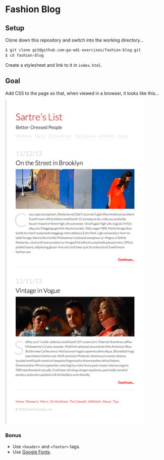 # Fashion Blog

## Setup

Clone down this repository and switch into the working directory...

```bash
$ git clone git@github.com:ga-wdi-exercises/fashion-blog.git
$ cd fashion-blog
```

Create a stylesheet and link to it in `index.html`.

## Goal

Add CSS to the page so that, when viewed in a browser, it looks like this...

![goal](./Fashion_Blog.png)

### Bonus
- Use `<header>` and `<footer>` tags.
- Use [Google Fonts](https://fonts.google.com/).
